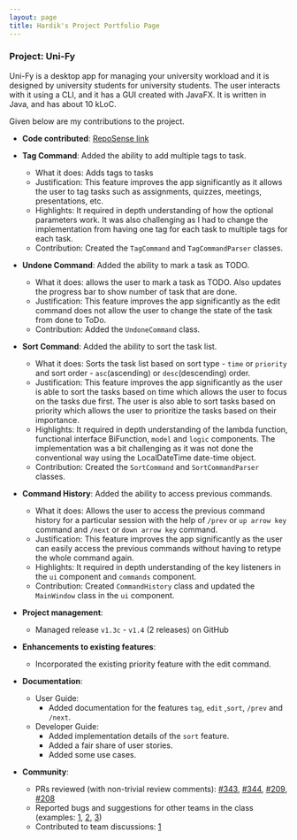 ```yaml
---
layout: page
title: Hardik's Project Portfolio Page
---
```


### Project: Uni-Fy

Uni-Fy is a desktop app for managing your university workload and it is designed by university students for university students. The user interacts with it using a CLI, and it has a GUI created with JavaFX. It is written in Java, and has about 10 kLoC.

Given below are my contributions to the project.

* **Code contributed**: [RepoSense link](https://nus-cs2103-ay2122s1.github.io/tp-dashboard/?search=narang&sort=groupTitle&sortWithin=title&timeframe=commit&mergegroup=&groupSelect=groupByRepos&breakdown=true&checkedFileTypes=docs~functional-code~test-code~other&since=2021-09-1)

* **Tag Command**: Added the ability to add multiple tags to task. 
  * What it does: Adds tags to tasks 
  * Justification: This feature improves the app significantly as it allows the user to tag tasks such as assignments, quizzes, meetings, presentations, etc.
  * Highlights: It required in depth understanding of how the optional parameters work. It was also challenging as I had to change the implementation from having one tag for each task to multiple tags for each task.
  * Contribution: Created the `TagCommand` and `TagCommandParser` classes. 

* **Undone Command**: Added the ability to mark a task as TODO.
  * What it does: allows the user to mark a task as TODO. Also updates the progress bar to show number of task that are done.
  * Justification: This feature improves the app significantly as the edit command does not allow the user to change the state of the task from done to ToDo.
  * Contribution: Added the `UndoneCommand` class. 

* **Sort Command**: Added the ability to sort the task list. 
  * What it does: Sorts the task list based on sort type - `time` or `priority` and sort order - `asc`(ascending) or `desc`(descending) order. 
  * Justification: This feature improves the app significantly as the user is able to sort the tasks based on time which allows the user to focus on the tasks due first. The user is also able to sort tasks based on priority which allows the user to prioritize the tasks based on their importance.
  * Highlights: It required in depth understanding of the lambda function, functional interface BiFunction, `model` and `logic` components. The implementation was a bit challenging as it was not done the conventional way using the LocalDateTime date-time object. 
  * Contribution: Created the `SortCommand` and `SortCommandParser` classes. 

* **Command History**: Added the ability to access previous commands.
  * What it does: Allows the user to access the previous command history for a particular session with the help of `/prev`  or `up arrow key` command and `/next` or `down arrow key` command.
  * Justification: This feature improves the app significantly as the user can easily access the previous commands without having to retype the whole command again.  
  * Highlights: It required in depth understanding of the key listeners in the `ui` component and `commands` component. 
  * Contribution: Created `CommandHistory` class and updated the `MainWindow` class in the `ui` component. 
  
* **Project management**:
  * Managed release `v1.3c` - `v1.4` (2 releases) on GitHub

* **Enhancements to existing features**:
  * Incorporated the existing priority feature with the edit command.

* **Documentation**:
  * User Guide:
    * Added documentation for the features `tag`, `edit` ,`sort`, `/prev` and `/next`.
  * Developer Guide:
    * Added implementation details of the `sort` feature.
    * Added a fair share of user stories.
    * Added some use cases.

* **Community**:
  * PRs reviewed (with non-trivial review comments): [\#343](https://github.com/AY2122S1-CS2103T-W17-4/tp/pull/343), [\#344](https://github.com/AY2122S1-CS2103T-W17-4/tp/pull/344), [\#209](https://github.com/AY2122S1-CS2103T-W17-4/tp/pull/209), [\#208](https://github.com/AY2122S1-CS2103T-W17-4/tp/pull/208)
  * Reported bugs and suggestions for other teams in the class (examples: [1](https://github.com/AY2122S1-CS2103T-W08-2/tp/issues/198), [2](https://github.com/AY2122S1-CS2103T-W08-2/tp/issues/208), [3](https://github.com/AY2122S1-CS2103T-W08-2/tp/issues/210))
  * Contributed to team discussions: [1](https://docs.google.com/document/d/1TmplkyQY3q2S0ZLLVPJjo6Isc8zxYnXRj32cDAxKhuk/edit)

  

